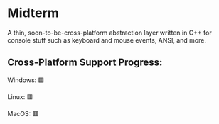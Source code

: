 # Midterm

A thin, soon-to-be-cross-platform abstraction layer written in C++ for console stuff such as keyboard and mouse events, ANSI, and more.

## Cross-Platform Support Progress:

Windows: 🟩

Linux: 🟥

MacOS: 🟥
